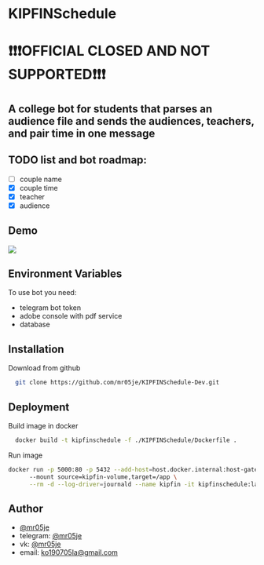 # KIPFINSchedule

# ❗❗❗OFFICIAL CLOSED AND NOT SUPPORTED❗❗❗

## A college bot for students that parses an audience file and sends the audiences, teachers, and pair time in one message

## TODO list and bot roadmap:
  - [ ] couple name
  - [x] couple time
  - [x] teacher
  - [x] audience

## Demo

<img src="https://sun9-31.userapi.com/impg/uKmalSd8-iBBcGdDWcdvduYNv65LIw7lMzi_sA/RNnBX1qCfjc.jpg?size=655x245&quality=96&sign=ea3f8d27d54265d3c695935f2e6e2b07" />

## Environment Variables

To use bot you need:
  - telegram bot token
  - adobe console with pdf service
  - database

## Installation

Download from github

```bash
  git clone https://github.com/mr05je/KIPFINSchedule-Dev.git
```

## Deployment

Build image in docker
```bash
  docker build -t kipfinschedule -f ./KIPFINSchedule/Dockerfile .
```

Run image

```bash
docker run -p 5000:80 -p 5432 --add-host=host.docker.internal:host-gateway \ 
      --mount source=kipfin-volume,target=/app \
      --rm -d --log-driver=journald --name kipfin -it kipfinschedule:latest
```

## Author

- [@mr05je](https://www.github.com/mr05je)
- telegram: [@mr05je](https://t.me/mr05je)
- vk: [@mr05je](https://vk.com/mr05je)
- email: ko190705la@gmail.com
